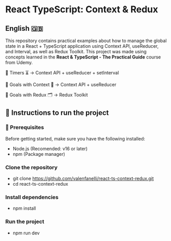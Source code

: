 # React TypeScript: Context & Redux

## English 🇬🇧
This repository contains practical examples about how to manage the global state in a React + TypeScript application using Context API, useReducer, and Interval, as well as Redux Toolkit.
This project was made using concepts learned in the **React & TypeScript - The Practical Guide** course from Udemy.

🔹 Timers ⏳ → Context API + useReducer + setInterval


🔹 Goals with Context 🎯 → Context API + useReducer


🔹 Goals with Redux 🗂️ → Redux Toolkit


## 🚀 Instructions to run the project


### 🔹 Prerequisites
Before getting started, make sure you have the following installed:

- Node.js (Recomended: v16 or later)
- npm (Package manager)


### Clone the repository
-   git clone https://github.com/valenfanelli/react-ts-context-redux.git
-   cd react-ts-context-redux

### Install dependencies
-   npm install

### Run the project
-   npm run dev
